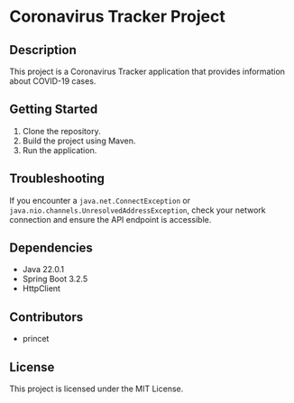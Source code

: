 # Coronavirus Tracker Project

## Description
This project is a Coronavirus Tracker application that provides information about COVID-19 cases.

## Getting Started
1. Clone the repository.
2. Build the project using Maven.
3. Run the application.

## Troubleshooting
If you encounter a `java.net.ConnectException` or `java.nio.channels.UnresolvedAddressException`, check your network connection and ensure the API endpoint is accessible.

## Dependencies
- Java 22.0.1
- Spring Boot 3.2.5
- HttpClient

## Contributors
- princet

## License
This project is licensed under the MIT License.

